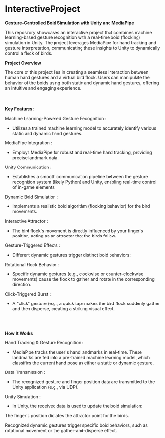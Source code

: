 # InteractiveProject

**Gesture-Controlled Boid Simulation with Unity and MediaPipe**  

This repository showcases an interactive project that combines machine learning-based gesture recognition with a real-time boid (flocking) simulation in Unity. The project leverages MediaPipe for hand tracking and gesture interpretation, communicating these insights to Unity to dynamically control a flock of birds.

**Project Overview**  

The core of this project lies in creating a seamless interaction between human hand gestures and a virtual bird flock. Users can manipulate the behavior of the boids using both static and dynamic hand gestures, offering an intuitive and engaging experience.   
<br>
<br>    
**Key Features:**  

Machine Learning-Powered Gesture Recognition :   
- Utilizes a trained machine learning model to accurately identify various static and dynamic hand gestures.

MediaPipe Integration :   
- Employs MediaPipe for robust and real-time hand tracking, providing precise landmark data.

Unity Communication :   
- Establishes a smooth communication pipeline between the gesture recognition system (likely Python) and Unity, enabling real-time control of in-game elements.

Dynamic Boid Simulation :   
- Implements a realistic boid algorithm (flocking behavior) for the bird movements.

Interactive Attractor :   
- The bird flock's movement is directly influenced by your finger's position, acting as an attractor that the birds follow.

Gesture-Triggered Effects :   
- Different dynamic gestures trigger distinct boid behaviors:

Rotational Flock Behavior :   
- Specific dynamic gestures (e.g., clockwise or counter-clockwise movements) cause the flock to gather and rotate in the corresponding direction.

Click-Triggered Burst :   
- A "click" gesture (e.g., a quick tap) makes the bird flock suddenly gather and then disperse, creating a striking visual effect.
<br>
<br>

**How It Works**  

Hand Tracking & Gesture Recognition :   
- MediaPipe tracks the user's hand landmarks in real-time. These landmarks are fed into a pre-trained machine learning model, which classifies the current hand pose as either a static or dynamic gesture.

Data Transmission :   
- The recognized gesture and finger position data are transmitted to the Unity application (e.g., via UDP).

Unity Simulation :   
- In Unity, the received data is used to update the boid simulation:

The finger's position dictates the attractor point for the birds.

Recognized dynamic gestures trigger specific boid behaviors, such as rotational movement or the gather-and-disperse effect.
